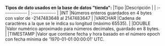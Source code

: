 **Tipos de dato usados en la base de datos "tienda":**
|Tipo   |Descripción   |
| :------------ | :------------ |
|INT  |Números enteros guardados en 4 bytes con valor de -2147483648 al 2147483647   |
|VARCHAR   |Cadena de caractéres a la que se le indica su longitud (máximo 65535).   |
|DOUBLE   |Valor numérico aproximado para números decimales, guardado en 8 bytes.   |
|TIMESTAMP   |Valor que contiene fecha y hora basado en el número epoch con fecha mínima de  '1970-01-01 00:00:01' UTC. 
